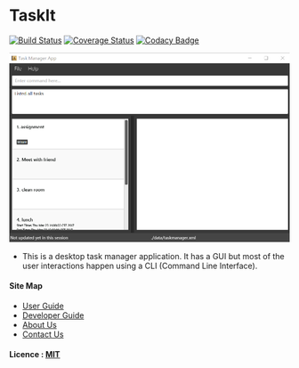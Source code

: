 # TaskIt

[![Build Status](https://travis-ci.org/CS2103JAN2017-T15-B4/main.svg?branch=master)](https://travis-ci.org/CS2103JAN2017-T15-B4/main)
[![Coverage Status](https://coveralls.io/repos/github/CS2103JAN2017-T15-B4/main/badge.svg?branch=master)](https://coveralls.io/github/CS2103JAN2017-T15-B4/main?branch=master)
[![Codacy Badge](https://api.codacy.com/project/badge/Grade/5a71bb34f16148cfbae7c43bf8067b78)](https://www.codacy.com/app/fanyiii/main?utm_source=github.com&amp;utm_medium=referral&amp;utm_content=CS2103JAN2017-T15-B4/main&amp;utm_campaign=Badge_Grade)

<img src="docs/images/Ui.png" width="600"><br>

* This is a desktop task manager application. It has a GUI but most of the user interactions happen using
  a CLI (Command Line Interface).

#### Site Map
* [User Guide](docs/UserGuide.md)
* [Developer Guide](docs/DeveloperGuide.md)
* [About Us](docs/AboutUs.md)
* [Contact Us](docs/ContactUs.md)

#### Licence : [MIT](LICENSE)
